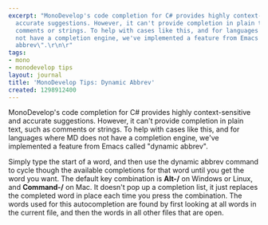 ```yaml
---
excerpt: "MonoDevelop's code completion for C# provides highly context-sensitive and
  accurate suggestions. However, it can't provide completion in plain text, such as
  comments or strings. To help with cases like this, and for languages where MD does
  not have a completion engine, we've implemented a feature from Emacs called \"dynamic
  abbrev\".\r\n\r"
tags:
- mono
- monodevelop tips
layout: journal
title: 'MonoDevelop Tips: Dynamic Abbrev'
created: 1298912400
---
```

MonoDevelop's code completion for C# provides highly context-sensitive and accurate suggestions. However, it can't provide completion in plain text, such as comments or strings. To help with cases like this, and for languages where MD does not have a completion engine, we've implemented a feature from Emacs called "dynamic abbrev".

Simply type the start of a word, and then use the dynamic abbrev command to cycle though the available completions for that word until you get the word you want. The default key combination is <strong>Alt-/</strong> on Windows or Linux, and <strong>Command-/</strong> on Mac. It doesn't pop up a completion list, it just replaces the completed word in place each time you press the combination. The words used for this autocompletion are found by first looking at all words in the current file, and then the words in all other files that are open.
